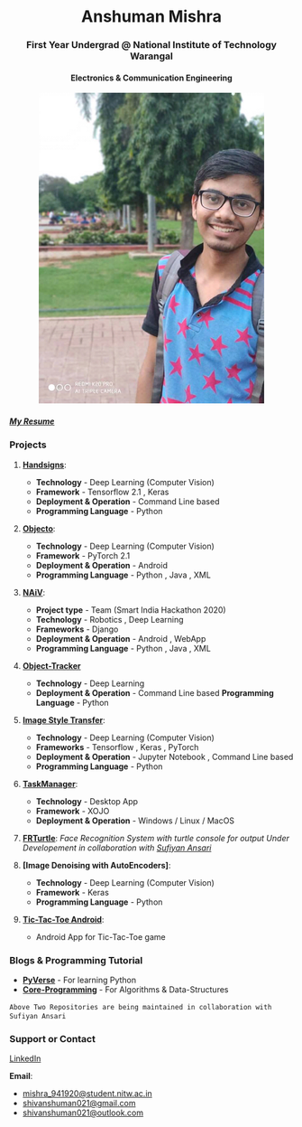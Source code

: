 <h1><center> Anshuman Mishra </center></h1>
  <h3><center>First Year Undergrad @ National Institute of Technology Warangal </center></h3>
  <h4><center>Electronics & Communication Engineering</center></h4>
<center>
<img src="me.jpeg" style="width:400px;height:550px;">
  </center>


##### [My Resume](https://docs.google.com/document/d/1z9zfWX0TodUE_q0lCsrmCh7_hTsn4ZfMpQItLoD8J2w/edit)

### Projects

1. **[Handsigns](https://shivanshuman021.github.io/HandSigns/)**:
   - **Technology** - Deep Learning (Computer Vision)
   - **Framework** - Tensorflow 2.1 , Keras
   - **Deployment & Operation** - Command Line based
   - **Programming Language** - Python
  
2. **[Objecto](https://shivanshuman021.github.io/Objecto/)**:   
   - **Technology** - Deep Learning (Computer Vision)
   - **Framework** - PyTorch 2.1
   - **Deployment & Operation** - Android 
   - **Programming Language** - Python , Java , XML
 
3. **[NAiV](https://github.com/shivanshuman021/Technocrats-NAiV)**:
   - **Project type** - Team (Smart India Hackathon 2020)
   - **Technology** - Robotics , Deep Learning 
   - **Frameworks** - Django
   - **Deployment & Operation** - Android , WebApp 
   - **Programming Language** - Python , Java , XML
   
4. **[Object-Tracker](https://shivanshuman021.github.io/Object-Tracker/)**
   - **Technology** - Deep Learning
   - **Deployment & Operation** - Command Line based 
   **Programming Language** - Python
   
5. **[Image Style Transfer](https://shivanshuman021.github.io/Image-Style-Transfer/)**:
   - **Technology** - Deep Learning (Computer Vision) 
   - **Frameworks** - Tensorflow , Keras , PyTorch
   - **Deployment & Operation** - Jupyter Notebook , Command Line based
   - **Programming Language** - Python
   
6. **[TaskManager](https://shivanshuman021.github.io/TaskManager/)**:
   - **Technology** - Desktop App
   - **Framework** - XOJO
   - **Deployment & Operation** - Windows / Linux / MacOS
   
7. **[FRTurtle](https://github.com/shivanshuman021/FRTurtle)**:
    _Face Recognition System with turtle console for output Under Developement in collaboration with [Sufiyan Ansari](https://github.com/suffisme)_
    
8. **[Image Denoising with AutoEncoders]**:
   - **Technology** - Deep Learning (Computer Vision)
   - **Framework** - Keras
   - **Programming Language** - Python

9. **[Tic-Tac-Toe Android](https://github.com/shivanshuman021/Tic-Tac-Toe-Android)**:
   - Android App for Tic-Tac-Toe game
    
### Blogs & Programming Tutorial
   - **[PyVerse](https://suffisme.github.io/PyVerse)** - For learning Python 
   - **[Core-Programming](https://github.com/suffisme/Core-Programming)** - For Algorithms & Data-Structures

    Above Two Repositories are being maintained in collaboration with Sufiyan Ansari 
    
### Support or Contact

[LinkedIn](https://www.linkedin.com/in/anshuman-mishra-89b014195)

**Email**:
   - mishra_941920@student.nitw.ac.in
   - shivanshuman021@gmail.com
   - shivanshuman021@outlook.com
